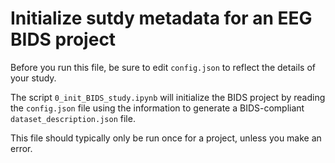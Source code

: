 # Initialize sutdy metadata for an EEG BIDS project 

Before you run this file, be sure to edit `config.json` to reflect the details of your study.

The script `0_init_BIDS_study.ipynb` will initialize the BIDS project by reading the `config.json` file using the information to generate a BIDS-compliant `dataset_description.json` file.

This file should typically only be run once for a project, unless you make an error.
